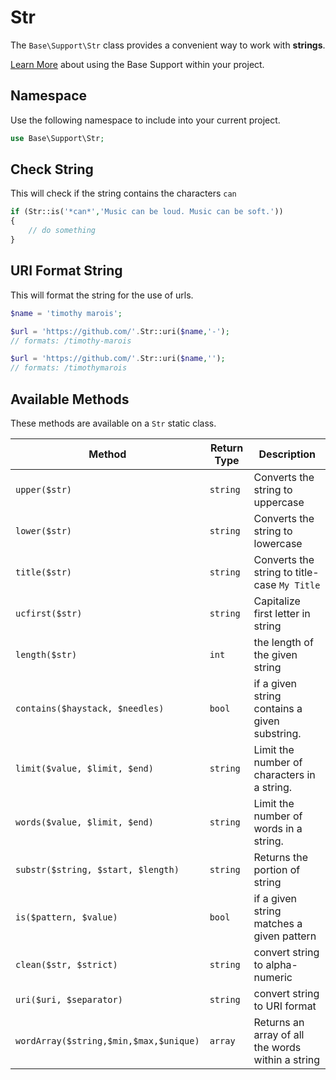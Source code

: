 # Str

The `Base\Support\Str` class provides a convenient way to work with **strings**.

[Learn More](README.md) about using the Base Support within your project.

## Namespace

Use the following namespace to include into your current project.

```php
use Base\Support\Str;
```


## Check String

This will check if the string contains the characters `can`

```php
if (Str::is('*can*','Music can be loud. Music can be soft.'))
{
    // do something
}
```


## URI Format String

This will format the string for the use of urls.

```php
$name = 'timothy marois';

$url = 'https://github.com/'.Str::uri($name,'-');
// formats: /timothy-marois

$url = 'https://github.com/'.Str::uri($name,'');
// formats: /timothymarois
```

## Available Methods

These methods are available on a `Str` static class.

|Method                             |Return Type       |Description                          |
|---                                |---               |---                                  |
|`upper($str)`                      |`string`          | Converts the string to uppercase |
|`lower($str)`                      |`string`          | Converts the string to lowercase |
|`title($str)`                      |`string`          | Converts the string to title-case `My Title` |
|`ucfirst($str)`                    |`string`          | Capitalize first letter in string |
|`length($str)`                     |`int`             | the length of the given string |
|`contains($haystack, $needles)`    |`bool`            | if a given string contains a given substring. |
|`limit($value, $limit, $end)`      |`string`          | Limit the number of characters in a string. |
|`words($value, $limit, $end)`      |`string`          | Limit the number of words in a string. |
|`substr($string, $start, $length)` |`string`          | Returns the portion of string |
|`is($pattern, $value)`             |`bool`            | if a given string matches a given pattern |
|`clean($str, $strict)`             |`string`          | convert string to alpha-numeric |
|`uri($uri, $separator)`            |`string`          | convert string to URI format |
|`wordArray($string,$min,$max,$unique)`  |`array`      | Returns an array of all the words within a string |
